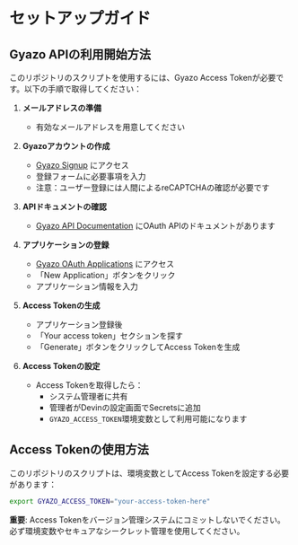 # セットアップガイド

## Gyazo APIの利用開始方法

このリポジトリのスクリプトを使用するには、Gyazo Access Tokenが必要です。以下の手順で取得してください：

1. **メールアドレスの準備**
   - 有効なメールアドレスを用意してください

2. **Gyazoアカウントの作成**
   - [Gyazo Signup](https://gyazo.com/signup) にアクセス
   - 登録フォームに必要事項を入力
   - 注意：ユーザー登録には人間によるreCAPTCHAの確認が必要です

3. **APIドキュメントの確認**
   - [Gyazo API Documentation](https://gyazo.com/api) にOAuth APIのドキュメントがあります

4. **アプリケーションの登録**
   - [Gyazo OAuth Applications](https://gyazo.com/oauth/applications) にアクセス
   - 「New Application」ボタンをクリック
   - アプリケーション情報を入力

5. **Access Tokenの生成**
   - アプリケーション登録後
   - 「Your access token」セクションを探す
   - 「Generate」ボタンをクリックしてAccess Tokenを生成

6. **Access Tokenの設定**
   - Access Tokenを取得したら：
     - システム管理者に共有
     - 管理者がDevinの設定画面でSecretsに追加
     - `GYAZO_ACCESS_TOKEN`環境変数として利用可能になります

## Access Tokenの使用方法

このリポジトリのスクリプトは、環境変数としてAccess Tokenを設定する必要があります：

```bash
export GYAZO_ACCESS_TOKEN="your-access-token-here"
```

**重要**: Access Tokenをバージョン管理システムにコミットしないでください。必ず環境変数やセキュアなシークレット管理を使用してください。
